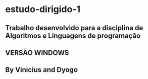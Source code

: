 # estudo-dirigido-1
## Trabalho desenvolvido para a disciplina de Algoritmos e Linguagens de programação 
##
## VERSÃO WINDOWS
##
## By Vinicius and Dyogo
